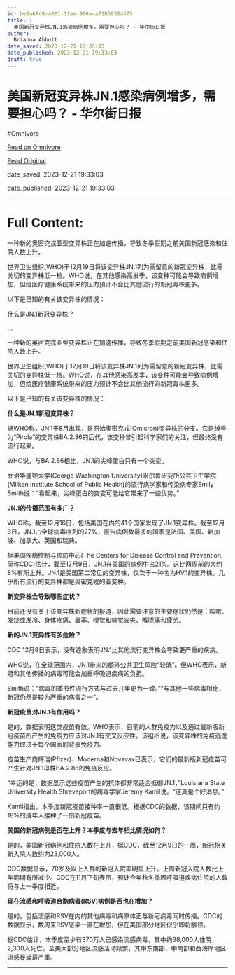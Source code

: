 ```yaml
---
id: be8a68c8-a081-11ee-900a-a7185930a375
title: |
  美国新冠变异株JN.1感染病例增多，需要担心吗？ - 华尔街日报
author: |
  Brianna Abbott
date_saved: 2023-12-21 19:33:03
date_published: 2023-12-21 19:33:03
draft: true
---
```


# 美国新冠变异株JN.1感染病例增多，需要担心吗？ - 华尔街日报
#Omnivore

[Read on Omnivore](https://omnivore.app/me/jn-1-18c8fc2d78f)

[Read Original](https://cn.wsj.com/amp/articles/%E7%BE%8E%E5%9B%BD%E6%96%B0%E5%86%A0%E5%8F%98%E5%BC%82%E6%A0%AAjn-1%E6%84%9F%E6%9F%93%E7%97%85%E4%BE%8B%E5%A2%9E%E5%A4%9A-%E9%9C%80%E8%A6%81%E6%8B%85%E5%BF%83%E5%90%97-30a470c0)

date_saved: 2023-12-21 19:33:03

date_published: 2023-12-21 19:33:03

--- 

# Full Content: 

一种新的奥密克戎亚型变异株正在加速传播，导致冬季假期之前美国新冠感染和住院人数上升。

世界卫生组织(WHO)于12月19日将该变异株JN.1列为需留意的新冠变异株，比需关切的变异株低一档。WHO说，在其他感染高发季，该变种可能会导致病例增加，但给医疗健康系统带来的压力预计不会比其他流行的新冠毒株更多。

以下是已知的有关该变异株的情况：

什么是JN.1新冠变异株？

...

一种新的奥密克戎亚型变异株正在加速传播，导致冬季假期之前美国新冠感染和住院人数上升。

世界卫生组织(WHO)于12月19日将该变异株JN.1列为需留意的新冠变异株，比需关切的变异株低一档。WHO说，在其他感染高发季，该变种可能会导致病例增加，但给医疗健康系统带来的压力预计不会比其他流行的新冠毒株更多。

以下是已知的有关该变异株的情况：

**什么是JN.1新冠变异株？**

据WHO称，JN.1于8月出现，是原始奥密克戎(Omicron)变异株的分支。它是绰号为“Pirola”的变异株BA.2.86的后代，该变种曾引起科学家们的关注，但最终没有流行起来。

WHO说，与BA.2.86相比，JN.1的尖峰蛋白只有一个突变。

乔治华盛顿大学(George Washington University)米尔肯研究所公共卫生学院(Milken Institute School of Public Health)的流行病学家和传染病专家Emily Smith说：“看起来，尖峰蛋白的突变可能给它带来了一些优势。”

**JN.1的传播范围有多广？**

WHO称，截至12月16日，包括美国在内的41个国家发现了JN.1变异株。截至12月3日，JN.1占全球病毒序列的27%，报告病例数最多的国家是法国、美国、新加坡、加拿大、英国和瑞典。

据美国疾病控制与预防中心(The Centers for Disease Control and Prevention, 简称CDC)估计，截至12月9日，JN.1在美国的病例中占21%。这比两周前的大约8%有所上升。JN.1是美国第二常见的变异株，仅次于一种名为HV.1的变异株。几乎所有流行的变异株都是奥密克戎的亚变种。

**新变异株会导致哪些症状？**

目前还没有关于该变异株新症状的报道，因此需要注意的主要症状仍然是：咳嗽、发烧或发冷、身体疼痛、鼻塞、嗅觉和味觉丧失、喉咙痛和疲劳。

**新的JN.1变异株有多危险？**

CDC 12月8日表示，没有迹象表明JN.1比其他流行变异株会导致更严重的疾病。

WHO说，在全球范围内，JN.1带来的额外公共卫生风险“较低”。但WHO表示，新冠和其他传播的病毒可能会加重呼吸道疾病的负担。

Smith说：“病毒的季节性流行方式与过去几年更为一致。”“与其他一些病毒相比，新冠仍然是较为严重的病毒之一”。

**新冠疫苗对JN.1有作用吗？**

是的，数据表明这类疫苗有效。WHO表示，目前的人群免疫力以及通过最新版新冠疫苗所产生的免疫力应该对JN.1有交叉反应性。该组织说，该变异株的免疫逃逸能力取决于每个国家的背景免疫力。

疫苗生产商辉瑞(Pfizer)、Moderna和Novavax已表示，它们的最新版新冠疫苗可产生针对JN.1母株BA.2.86的免疫反应。

“幸运的是，数据显示这些疫苗产生的抗体都非常适合抵御JN.1，”Louisiana State University Health Shreveport的病毒学家Jeremy Kamil说。“这真是个好消息。”

Kamil指出，本季度新冠疫苗接种率一直很低。根据CDC的数据，该期间只有约18%的成年人接种了一剂新冠疫苗。

**美国的新冠病例是否在上升？本季度与去年相比情况如何？**

是的，美国新冠病例和住院人数在上升，据CDC，截至12月9日的一周，新冠相关新入院人数约为23,000人。

CDC数据显示，70岁及以上人群的新冠入院率明显上升。上周新冠入院人数比上年同期有所减少。CDC在11月下旬表示，预计今年秋冬季因呼吸道疾病住院的人数将与上一季度相近。

**现在流感和呼吸道合胞病毒(RSV)病例是否也在增加？**

是的，包括流感和RSV在内的其他病毒和病原体正与新冠病毒同时传播。CDC的数据显示，数周来RSV感染一直在增加，但在美国部分地区似乎即将触顶。

据CDC估计，本季度至少有370万人已感染流感病毒，其中约38,000人住院，2,300人死亡。全美大部分地区流感活动频繁，其中东南部、中南部和西海岸地区流感蔓延最严重。

---


